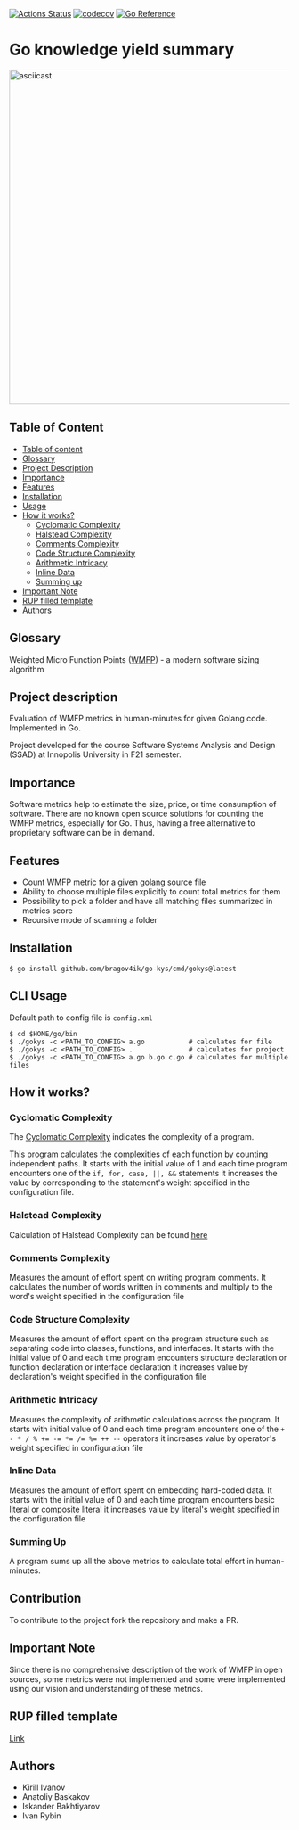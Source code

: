 [![Actions Status](https://github.com/bragov4ik/go-kys/workflows/master.yml/badge.svg)](https://github.com/bragov4ik/go-kys/actions)
[![codecov](https://codecov.io/gh/bragov4ik/go-kys/branch/master/graph/badge.svg)](https://codecov.io/gh/bragov4ik/go-kys)
[![Go Reference](https://pkg.go.dev/badge/github.com/bragov4ik/go-kys.svg)](https://pkg.go.dev/github.com/bragov4ik/go-kys)

# Go knowledge yield summary

<img alt="asciicast" src="https://asciinema.org/a/gF52rkEfwDs1TNpK0d8PCNQqq.svg" width="600"/>

## Table of Content

- [Table of content](#table-of-content)
- [Glossary](#glossary)
- [Project Description](#project-description)
- [Importance](#importance)
- [Features](#features)
- [Installation](#installation)
- [Usage](#cli-usage)
- [How it works?](#how-it-works)
  - [Cyclomatic Complexity](#cyclomatic-complexity)
  - [Halstead Complexity](#halstead-complexity)
  - [Comments Complexity](#comments-complexity)
  - [Code Structure Complexity](#code-structure-complexity)
  - [Arithmetic Intricacy](#arithmetic-intricacy)
  - [Inline Data](#inline-data)
  - [Summing up](#summing-up)
- [Important Note](#important-note)
- [RUP filled template](#rup-filled-template)
- [Authors](#authors)
## Glossary
Weighted Micro Function Points ([WMFP](https://en.wikipedia.org/wiki/Weighted_Micro_Function_Points)) - a modern software sizing algorithm

## Project description
Evaluation of WMFP metrics in human-minutes for given Golang code. Implemented in Go.

Project developed for the course Software Systems Analysis and Design (SSAD) at Innopolis University in F21 semester.

## Importance
Software metrics help to estimate the size, price, or time consumption of software. There are no known open source solutions for counting the WMFP metrics, especially for Go. Thus, having a free alternative to proprietary software can be in demand.

## Features
* Count WMFP metric for a given golang source file
* Ability to choose multiple files explicitly to count total metrics for them
* Possibility to pick a folder and have all matching files summarized in metrics score
* Recursive mode of scanning a folder

## Installation
```console
$ go install github.com/bragov4ik/go-kys/cmd/gokys@latest
```

## CLI Usage
Default path to config file is `config.xml`
```console
$ cd $HOME/go/bin
$ ./gokys -c <PATH_TO_CONFIG> a.go           # calculates for file
$ ./gokys -c <PATH_TO_CONFIG> .              # calculates for project
$ ./gokys -c <PATH_TO_CONFIG> a.go b.go c.go # calculates for multiple files
```
## How it works?
### Cyclomatic Complexity

The [Cyclomatic Complexity](https://en.wikipedia.org/wiki/Cyclomatic_complexity)
indicates the complexity of a program.

This program calculates the complexities of each function by counting independent paths. It starts with the initial value
of 1 and each time program encounters one of the `if, for, case, ||, &&` statements it increases the value by
corresponding to the statement's weight specified in the configuration file.

### Halstead Complexity
Calculation of Halstead Complexity can be found [here](https://en.wikipedia.org/wiki/Halstead_complexity_measures)

### Comments Complexity
Measures the amount of effort spent on writing program comments. It calculates the number of words written in comments
and multiply to the word's weight specified in the configuration file

### Code Structure Complexity
Measures the amount of effort spent on the program structure such as separating code into classes, functions, and
interfaces. It starts with the initial value of 0 and each time program encounters structure declaration or function
declaration or interface declaration it increases value by declaration's weight specified in the configuration file

### Arithmetic Intricacy
Measures the complexity of arithmetic calculations across the program. It starts with initial value of 0 and each time
program encounters one of the `+ - * / % += -= *= /= %= ++ --` operators it increases value by operator's weight
specified in configuration file

### Inline Data
Measures the amount of effort spent on embedding hard-coded data. It starts with the initial value of 0 and each time
program encounters basic literal or composite literal it increases value by literal's weight specified in the configuration
file

### Summing Up
A program sums up all the above metrics to calculate total effort in human-minutes.

## Contribution
To contribute to the project fork the repository and make a PR.

## Important Note
Since there is no comprehensive description of the work of WMFP in open sources, some metrics were not implemented and some
were implemented using our vision and understanding of these metrics.

## RUP filled template
[Link](https://docs.google.com/document/d/1su-LKhZ33DbZ898iwvInVrTbZTy12idO/edit?usp=sharing&ouid=106194539643127537689&rtpof=true&sd=true)

## Authors
* Kirill Ivanov
* Anatoliy Baskakov
* Iskander Bakhtiyarov
* Ivan Rybin
